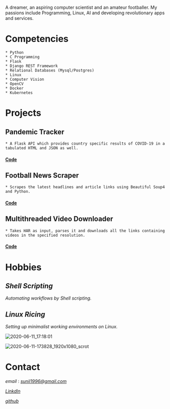  A dreamer, an aspiring computer scientist and an amateur footballer. My passions include Programming, Linux, AI and developing revolutionary apps and services.

# Competencies

    * Python
    * C Programming 
    * Flask
    * Django REST Framework
    * Relational Databases (Mysql/Postgres) 
    * Linux 
    * Computer Vision 
    * OpenCV 
    * Docker 
    * Kubernetes
    
# Projects


## Pandemic Tracker
    * A Flask API which provides country specific results of COVID-19 in a tabulated HTML and JSON as well.    
#### [Code](https://github.com/sunilRF9/COVID-19-Flask-API/tree/beta)
    

## Football News Scraper
    * Scrapes the latest headlines and article links using Beautiful Soup4 and Python.    
#### [Code](https://github.com/sunilRF9/News-scrapper)


## Multithreaded Video Downloader
    * Takes HAR as input, parses it and downloads all the links containing videos in the specified resolution.    
#### [Code](https://github.com/sunilRF9/Video-downloader-from-a-HAR-file)

# Hobbies


## *Shell Scripting*
_Automating workflows by Shell scripting._


## *Linux Ricing*
_Setting up minimalist working environments on Linux._ 

![2020-06-11_17:18:01](https://user-images.githubusercontent.com/45355098/84382179-ebdb7c80-ac07-11ea-9122-8f822fcc0f7d.png)

![2020-06-11-173828_1920x1080_scrot](https://user-images.githubusercontent.com/45355098/84383804-92c11800-ac0a-11ea-8f40-ae0f5afb4ad2.png)

# Contact

*email* : *sunil1996@gmail.com*

*[Linkdln](https://www.linkedin.com/in/sunil-subramanya-bs-301188169/)*

*[github](https://www.github.com/sunilRF9)*
